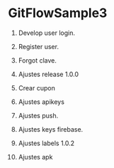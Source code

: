 # GitFlowSample3

1. Develop user login.
2. Register user.
3. Forgot clave.

4. Ajustes release 1.0.0

5. Crear cupon
6. Ajustes apikeys
7. Ajustes push.
8. Ajustes keys firebase.
9. Ajustes labels 1.0.2
10. Ajustes apk